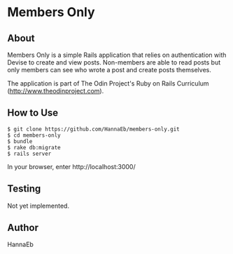 # Members Only

## About

Members Only is a simple Rails application that relies on authentication with Devise to create and view posts. Non-members are able to read posts but only members can see who wrote a post and create posts themselves.

The application is part of The Odin Project's Ruby on Rails Curriculum (http://www.theodinproject.com).


## How to Use

```
$ git clone https://github.com/HannaEb/members-only.git
$ cd members-only
$ bundle
$ rake db:migrate
$ rails server
```
In your browser, enter http://localhost:3000/


## Testing

Not yet implemented.


## Author

HannaEb
